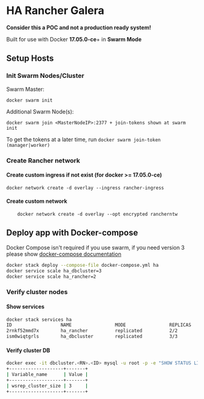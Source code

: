 # HA Rancher Galera

__Consider this a POC and not a production ready system!__ 

Built for use with Docker __17.05.0-ce__+ in __Swarm Mode__

## Setup Hosts
### Init Swarm Nodes/Cluster

Swarm Master:
		
	docker swarm init
		
Additional Swarm Node(s):

	docker swarm join <MasterNodeIP>:2377 + join-tokens shown at swarm init

To get the tokens at a later time, run `docker swarm join-token (manager|worker)`

### Create Rancher network
#### Create custom ingress if not exist (for docker >= 17.05.0-ce)

	docker network create -d overlay --ingress rancher-ingress

#### Create custom network 

        docker network create -d overlay --opt encrypted rancherntw
	
## Deploy app with Docker-compose

Docker Compose isn't required if you use swarm, if you need version 3 please show [docker-compose documentation](https://docs.docker.com/compose/install/)

```bash
docker stack deploy --compose-file docker-compose.yml ha
docker service scale ha_dbcluster=3
docker service scale ha_rancher=2
```

### Verify cluster nodes
#### Show services  
```bash
docker stack services ha
ID                  NAME                MODE                REPLICAS            IMAGE                           PORTS
2rnkf52mmd7x        ha_rancher          replicated          2/2                 rancher/server:latest           *:8080->8080/tcp
ism0wiqtgrls        ha_dbcluster        replicated          3/3                 sysc0d/mariadb-cluster:latest
```

#### Verify cluster DB
```bash
docker exec -it dbcluster.<RN>.<ID> mysql -u root -p -e "SHOW STATUS LIKE 'wsrep_cluster_size'"
+--------------------+-------+
| Variable_name      | Value |
+--------------------+-------+
| wsrep_cluster_size | 3     |
+--------------------+-------+
```
